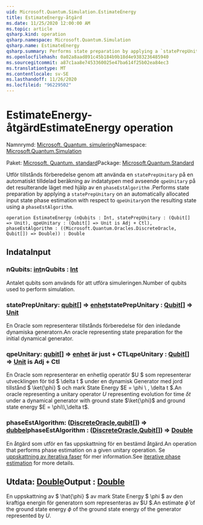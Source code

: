 ```yaml
---
uid: Microsoft.Quantum.Simulation.EstimateEnergy
title: EstimateEnergy-åtgärd
ms.date: 11/25/2020 12:00:00 AM
ms.topic: article
qsharp.kind: operation
qsharp.namespace: Microsoft.Quantum.Simulation
qsharp.name: EstimateEnergy
qsharp.summary: Performs state preparation by applying a `statePrepUnitary` on an automatically allocated input state phase estimation with respect to `qpeUnitary`on the resulting state using a `phaseEstAlgorithm`.
ms.openlocfilehash: 0a02a8aad891c45b184b9b18d4e9383236485940
ms.sourcegitcommit: a87c1aa8e7453360025e47ba614f25b02ea84ec3
ms.translationtype: MT
ms.contentlocale: sv-SE
ms.lasthandoff: 11/26/2020
ms.locfileid: "96229502"
---
```

# <a name="estimateenergy-operation"></a><span data-ttu-id="6ad88-102">EstimateEnergy-åtgärd</span><span class="sxs-lookup"><span data-stu-id="6ad88-102">EstimateEnergy operation</span></span>

<span data-ttu-id="6ad88-103">Namnrymd: [Microsoft. Quantum. simulering](xref:Microsoft.Quantum.Simulation)</span><span class="sxs-lookup"><span data-stu-id="6ad88-103">Namespace: [Microsoft.Quantum.Simulation](xref:Microsoft.Quantum.Simulation)</span></span>

<span data-ttu-id="6ad88-104">Paket: [Microsoft. Quantum. standard](https://nuget.org/packages/Microsoft.Quantum.Standard)</span><span class="sxs-lookup"><span data-stu-id="6ad88-104">Package: [Microsoft.Quantum.Standard](https://nuget.org/packages/Microsoft.Quantum.Standard)</span></span>


<span data-ttu-id="6ad88-105">Utför tillstånds förberedelse genom att använda en `statePrepUnitary` på en automatiskt tilldelad beräkning av indatatypen med avseende `qpeUnitary` på det resulterande läget med hjälp av en `phaseEstAlgorithm` .</span><span class="sxs-lookup"><span data-stu-id="6ad88-105">Performs state preparation by applying a `statePrepUnitary` on an automatically allocated input state phase estimation with respect to `qpeUnitary`on the resulting state using a `phaseEstAlgorithm`.</span></span>

```qsharp
operation EstimateEnergy (nQubits : Int, statePrepUnitary : (Qubit[] => Unit), qpeUnitary : (Qubit[] => Unit is Adj + Ctl), phaseEstAlgorithm : ((Microsoft.Quantum.Oracles.DiscreteOracle, Qubit[]) => Double)) : Double
```


## <a name="input"></a><span data-ttu-id="6ad88-106">Indata</span><span class="sxs-lookup"><span data-stu-id="6ad88-106">Input</span></span>

### <a name="nqubits--int"></a><span data-ttu-id="6ad88-107">nQubits: [int](xref:microsoft.quantum.lang-ref.int)</span><span class="sxs-lookup"><span data-stu-id="6ad88-107">nQubits : [Int](xref:microsoft.quantum.lang-ref.int)</span></span>

<span data-ttu-id="6ad88-108">Antalet qubits som används för att utföra simuleringen.</span><span class="sxs-lookup"><span data-stu-id="6ad88-108">Number of qubits used to perform simulation.</span></span>


### <a name="stateprepunitary--qubit--unit"></a><span data-ttu-id="6ad88-109">statePrepUnitary: [qubit](xref:microsoft.quantum.lang-ref.qubit)[] => [enhet](xref:microsoft.quantum.lang-ref.unit)</span><span class="sxs-lookup"><span data-stu-id="6ad88-109">statePrepUnitary : [Qubit](xref:microsoft.quantum.lang-ref.qubit)[] => [Unit](xref:microsoft.quantum.lang-ref.unit)</span></span> 

<span data-ttu-id="6ad88-110">En Oracle som representerar tillstånds förberedelse för den inledande dynamiska generatorn.</span><span class="sxs-lookup"><span data-stu-id="6ad88-110">An oracle representing state preparation for the initial dynamical generator.</span></span>


### <a name="qpeunitary--qubit--unit--is-adj--ctl"></a><span data-ttu-id="6ad88-111">qpeUnitary: [qubit](xref:microsoft.quantum.lang-ref.qubit)[] => [enhet](xref:microsoft.quantum.lang-ref.unit)  är just + CTL</span><span class="sxs-lookup"><span data-stu-id="6ad88-111">qpeUnitary : [Qubit](xref:microsoft.quantum.lang-ref.qubit)[] => [Unit](xref:microsoft.quantum.lang-ref.unit)  is Adj + Ctl</span></span>

<span data-ttu-id="6ad88-112">En Oracle som representerar en enhetlig operatör $U $ som representerar utvecklingen för tid $ \delta t $ under en dynamisk Generator med jord tillstånd $ \ket{\phi} $ och mark State Energy $E = \phi \\ , \delta t $.</span><span class="sxs-lookup"><span data-stu-id="6ad88-112">An oracle representing a unitary operator $U$ representing evolution for time $\delta t$ under a dynamical generator with ground state $\ket{\phi}$ and ground state energy $E = \phi\\,\delta t$.</span></span>


### <a name="phaseestalgorithm--discreteoraclequbit--double"></a><span data-ttu-id="6ad88-113">phaseEstAlgorithm: ([DiscreteOracle](xref:Microsoft.Quantum.Oracles.DiscreteOracle),[qubit](xref:microsoft.quantum.lang-ref.qubit)[]) => [dubbel](xref:microsoft.quantum.lang-ref.double)</span><span class="sxs-lookup"><span data-stu-id="6ad88-113">phaseEstAlgorithm : ([DiscreteOracle](xref:Microsoft.Quantum.Oracles.DiscreteOracle),[Qubit](xref:microsoft.quantum.lang-ref.qubit)[]) => [Double](xref:microsoft.quantum.lang-ref.double)</span></span> 

<span data-ttu-id="6ad88-114">En åtgärd som utför en fas uppskattning för en bestämd åtgärd.</span><span class="sxs-lookup"><span data-stu-id="6ad88-114">An operation that performs phase estimation on a given unitary operation.</span></span>
<span data-ttu-id="6ad88-115">Se [uppskattning av iterativa faser](/quantum/libraries/characterization#iterative-phase-estimation) för mer information.</span><span class="sxs-lookup"><span data-stu-id="6ad88-115">See [iterative phase estimation](/quantum/libraries/characterization#iterative-phase-estimation) for more details.</span></span>



## <a name="output--double"></a><span data-ttu-id="6ad88-116">Utdata: [Double](xref:microsoft.quantum.lang-ref.double)</span><span class="sxs-lookup"><span data-stu-id="6ad88-116">Output : [Double](xref:microsoft.quantum.lang-ref.double)</span></span>

<span data-ttu-id="6ad88-117">En uppskattning av $ \hat{\phi} $ av mark State Energy $ \phi $ av den kraftiga energin för generatorn som representeras av $U $.</span><span class="sxs-lookup"><span data-stu-id="6ad88-117">An estimate $\hat{\phi}$ of the ground state energy $\phi$ of the ground state energy of the generator represented by $U$.</span></span>